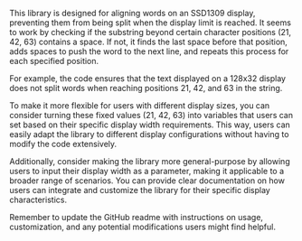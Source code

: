 This library is designed for aligning words on an SSD1309 display, preventing them from being split when the display limit is reached.
It seems to work by checking if the substring beyond certain character positions (21, 42, 63) contains a space.
If not, it finds the last space before that position, adds spaces to push the word to the next line, and repeats 
this process for each specified position.

For example, the code ensures that the text displayed on a 128x32 display does not split words when reaching positions 21, 42, and 63 in the string.

To make it more flexible for users with different display sizes, you can consider turning these fixed values (21, 42, 63) into variables that users
can set based on their specific display width requirements. This way, users can easily adapt the library to different display configurations without
having to modify the code extensively.

Additionally, consider making the library more general-purpose by allowing users to input their display width as a parameter,
making it applicable to a broader range of scenarios. You can provide clear documentation on how users can integrate and 
customize the library for their specific display characteristics.

Remember to update the GitHub readme with instructions on usage, customization, and any potential modifications users
might find helpful.
